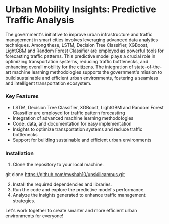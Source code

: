 # Urban Mobility Insights: Predictive Traffic Analysis

The government's initiative to improve urban infrastructure and traffic management in smart cities involves leveraging advanced data analytics techniques. Among these, LSTM, Decision Tree Classifier, XGBoost, LightGBM and Random Forest Classifier are employed as powerful tools for forecasting traffic patterns. This predictive model plays a crucial role in optimizing transportation systems, reducing traffic bottlenecks, and enhancing overall mobility for the citizens. The integration of state-of-the-art machine learning methodologies supports the government's mission to build sustainable and efficient urban environments, fostering a seamless and intelligent transportation ecosystem.

### Key Features
- LSTM, Decision Tree Classifier, XGBoost, LightGBM and Random Forest Classifier are employed for traffic pattern forecasting
- Integration of advanced machine learning methodologies
- Code, data, and documentation for easy implementation
- Insights to optimize transportation systems and reduce traffic bottlenecks
- Support for building sustainable and efficient urban environments

### Installation

1. Clone the repository to your local machine.

git clone https://github.com/mvshah10/upskillcampus.git

2. Install the required dependencies and libraries.
3. Run the code and explore the predictive model's performance.
4. Analyze the insights generated to enhance traffic management strategies.

Let's work together to create smarter and more efficient urban environments for everyone!

